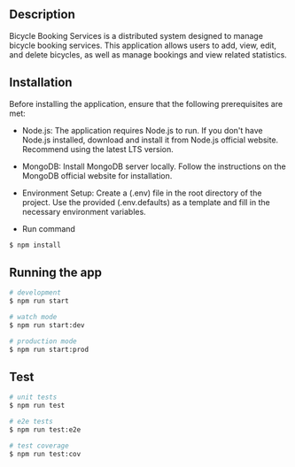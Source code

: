 
## Description

Bicycle Booking Services is a distributed system designed to manage bicycle booking services. 
This application allows users to add, view, edit, and delete bicycles, as well as manage bookings and view related statistics.

## Installation
Before installing the application, ensure that the following prerequisites are met:

- Node.js: The application requires Node.js to run. If you don't have Node.js installed, download and install it from Node.js official website. Recommend using the latest LTS version.

- MongoDB: Install MongoDB server locally. Follow the instructions on the MongoDB official website for installation.

- Environment Setup: Create a (.env) file in the root directory of the project. Use the provided (.env.defaults) as a template and fill in the necessary environment variables.

- Run command

```bash
$ npm install
```

## Running the app

```bash
# development
$ npm run start

# watch mode
$ npm run start:dev

# production mode
$ npm run start:prod
```

## Test

```bash
# unit tests
$ npm run test

# e2e tests
$ npm run test:e2e

# test coverage
$ npm run test:cov
```
